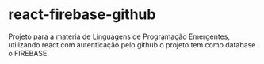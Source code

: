 # react-firebase-github
Projeto para a materia de Linguagens de Programação Emergentes, utilizando react com autenticação pelo github
o projeto tem como database o FIREBASE.
